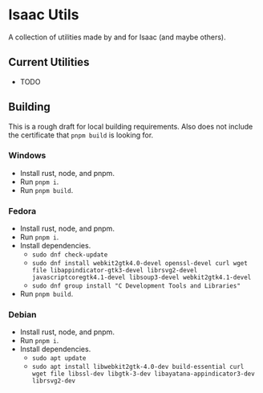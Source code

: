 # Isaac Utils

A collection of utilities made by and for Isaac (and maybe others).

## Current Utilities

- TODO

## Building

This is a rough draft for local building requirements. Also does not include the certificate that `pnpm build` is looking for.

### Windows

- Install rust, node, and pnpm.
- Run `pnpm i`.
- Run `pnpm build`.

### Fedora

- Install rust, node, and pnpm.
- Run `pnpm i`.
- Install dependencies.
  - `sudo dnf check-update`
  - `sudo dnf install webkit2gtk4.0-devel openssl-devel curl wget file libappindicator-gtk3-devel librsvg2-devel javascriptcoregtk4.1-devel libsoup3-devel webkit2gtk4.1-devel`
  - `sudo dnf group install "C Development Tools and Libraries"`
- Run `pnpm build`.

### Debian

- Install rust, node, and pnpm.
- Run `pnpm i`.
- Install dependencies.
  - `sudo apt update`
  - `sudo apt install libwebkit2gtk-4.0-dev build-essential curl wget file libssl-dev libgtk-3-dev libayatana-appindicator3-dev librsvg2-dev`
